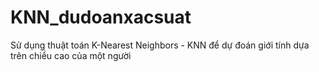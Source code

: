 # KNN_dudoanxacsuat
Sử dụng thuật toán K-Nearest Neighbors - KNN để dự đoán giới tính dựa trên chiều cao của một người
